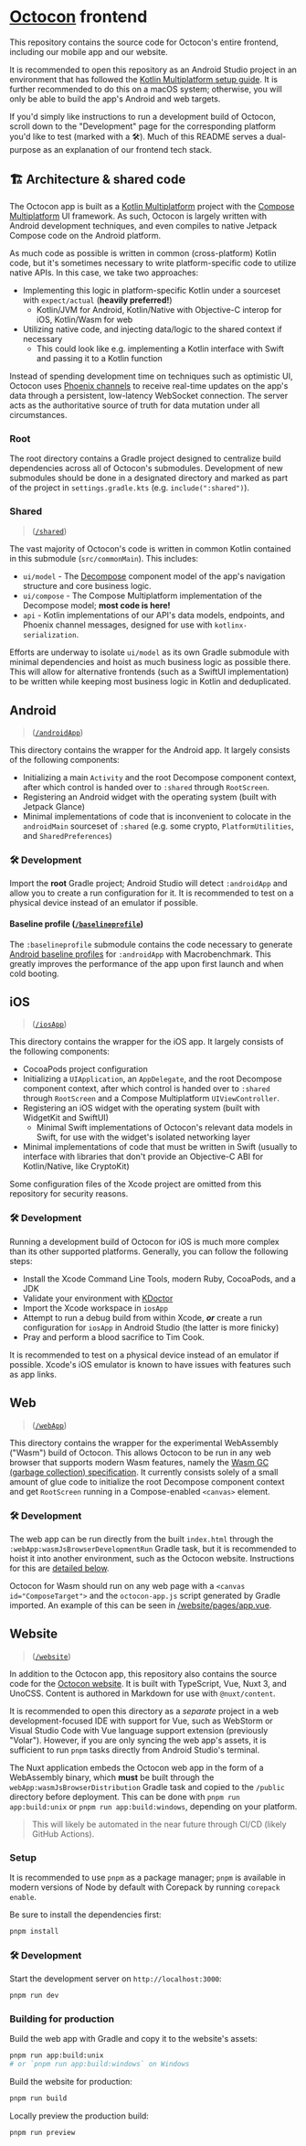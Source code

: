 # [Octocon](https://octocon.app) frontend

This repository contains the source code for Octocon's entire frontend, including our mobile app and our website.

It is recommended to open this repository as an Android Studio project in an environment that has followed the
[Kotlin Multiplatform setup guide](https://www.jetbrains.com/help/kotlin-multiplatform-dev/multiplatform-setup.html).
It is further recommended to do this on a macOS system; otherwise, you will only be able to build the app's
Android and web targets.

If you'd simply like instructions to run a development build of Octocon, scroll down to the "Development" page for
the corresponding platform you'd like to test (marked with a 🛠). Much of this README serves a dual-purpose as
an explanation of our frontend tech stack.

## 🏗 Architecture & shared code

The Octocon app is built as a [Kotlin Multiplatform](https://kotlinlang.org/docs/multiplatform.html) project with the
[Compose Multiplatform](https://www.jetbrains.com/compose-multiplatform/) UI framework. As such, Octocon is largely
written with Android development techniques, and even compiles to native Jetpack Compose code on the Android platform.

As much code as possible is written in common (cross-platform) Kotlin code, but it's sometimes necessary to write
platform-specific code to utilize native APIs. In this case, we take two approaches:
- Implementing this logic in platform-specific Kotlin under a sourceset with `expect/actual` (**heavily preferred!**)
  - Kotlin/JVM for Android, Kotlin/Native with Objective-C interop for iOS, Kotlin/Wasm for web
- Utilizing native code, and injecting data/logic to the shared context if necessary
  - This could look like e.g. implementing a Kotlin interface with Swift and passing it to a Kotlin function

Instead of spending development time on techniques such as optimistic UI, Octocon uses
[Phoenix channels](https://hexdocs.pm/phoenix/channels.html) to receive real-time updates on the app's data through
a persistent, low-latency WebSocket connection.
The server acts as the authoritative source of truth for data mutation under all circumstances.

### Root

The root directory contains a Gradle project designed to centralize build dependencies across all of Octocon's submodules.
Development of new submodules should be done in a designated directory and marked as part of the project in
`settings.gradle.kts` (e.g. `include(":shared")`).

### Shared
> ([`/shared`](/shared))

The vast majority of Octocon's code is written in common Kotlin contained in this submodule (`src/commonMain`).
This includes:
- `ui/model` - The [Decompose](https://github.com/arkivanov/Decompose) component model of the app's navigation structure and core business logic.
- `ui/compose` - The Compose Multiplatform implementation of the Decompose model; **most code is here!**
- `api` - Kotlin implementations of our API's data models, endpoints, and Phoenix channel messages, designed for use with `kotlinx-serialization`.

Efforts are underway to isolate `ui/model` as its own Gradle submodule with minimal dependencies and hoist as much business logic as possible there.
This will allow for alternative frontends (such as a SwiftUI implementation) to be written while keeping most business logic in Kotlin and deduplicated.

## Android
> ([`/androidApp`](/androidApp))

This directory contains the wrapper for the Android app. It largely consists of the following components:
- Initializing a main `Activity` and the root Decompose component context, after which control is handed over to `:shared` through `RootScreen`.
- Registering an Android widget with the operating system (built with Jetpack Glance)
- Minimal implementations of code that is inconvenient to colocate in the `androidMain` sourceset of `:shared` (e.g. some crypto, `PlatformUtilities`, and `SharedPreferences`)

### 🛠 Development

Import the **root** Gradle project; Android Studio will detect `:androidApp` and allow you to create a run configuration for it. It is recommended to test on a physical device
instead of an emulator if possible.

#### Baseline profile ([`/baselineprofile`](/baselineprofile))

The `:baselineprofile` submodule contains the code necessary to generate [Android baseline profiles](https://developer.android.com/topic/performance/baselineprofiles/overview)
for `:androidApp` with Macrobenchmark. This greatly improves the performance of the app upon first launch and when cold booting.

## iOS
> ([`/iosApp`](/iosApp))

This directory contains the wrapper for the iOS app. It largely consists of the following components:
- CocoaPods project configuration
- Initializing a `UIApplication`, an `AppDelegate`, and the root Decompose component context, after which control is handed over to `:shared` through `RootScreen` and a Compose Multiplatform `UIViewController`.
- Registering an iOS widget with the operating system (built with WidgetKit and SwiftUI)
  - Minimal Swift implementations of Octocon's relevant data models in Swift, for use with the widget's isolated networking layer
- Minimal implementations of code that must be written in Swift (usually to interface with libraries that don't provide an Objective-C ABI for Kotlin/Native, like CryptoKit)

Some configuration files of the Xcode project are omitted from this repository for security reasons.

### 🛠 Development

Running a development build of Octocon for iOS is much more complex than its other supported platforms. Generally, you can follow the following steps:
- Install the Xcode Command Line Tools, modern Ruby, CocoaPods, and a JDK
- Validate your environment with [KDoctor](https://github.com/Kotlin/kdoctor)
- Import the Xcode workspace in `iosApp`
- Attempt to run a debug build from within Xcode, ***or*** create a run configuration for `iosApp` in Android Studio (the latter is more finicky)
- Pray and perform a blood sacrifice to Tim Cook.

It is recommended to test on a physical device instead of an emulator if possible. Xcode's iOS emulator is known to have issues with features such as
app links.

## Web
> ([`/webApp`](/webApp))

This directory contains the wrapper for the experimental WebAssembly ("Wasm") build of Octocon. This allows Octocon to be run in any web browser that supports modern Wasm
features, namely the [Wasm GC (garbage collection) specification](https://github.com/WebAssembly/gc). It currently consists solely of a small amount of glue code to
initialize the root Decompose component context and get `RootScreen` running in a Compose-enabled `<canvas>` element.

### 🛠 Development

The web app can be run directly from the built `index.html` through the `:webApp:wasmJsBrowserDevelopmentRun` Gradle task, but it is recommended to hoist it into another
environment, such as the Octocon website. Instructions for this are [detailed below](#website).

Octocon for Wasm should run on any web page with a `<canvas id="ComposeTarget">` and the `octocon-app.js` script generated by Gradle imported. An example of this can be
seen in [/website/pages/app.vue](website/pages/app.vue#L62).

## Website

> ([`/website`](/website))

In addition to the Octocon app, this repository also contains the source code for the [Octocon website](https://octocon.app).
It is built with TypeScript, Vue, Nuxt 3, and UnoCSS. Content is
authored in Markdown for use with `@nuxt/content`.

It is recommended to open this directory as a *separate* project in a web development-focused IDE with support for Vue,
such as WebStorm or Visual Studio Code with Vue language support extension (previously "Volar"). However, if you are only
syncing the web app's assets, it is sufficient to run `pnpm` tasks directly from Android Studio's terminal.

The Nuxt application embeds the Octocon web app in the form of a WebAssembly binary, which **must** be built through the
` webApp:wasmJsBrowserDistribution` Gradle task and copied to the `/public` directory before deployment. This can be
done with `pnpm run app:build:unix` or `pnpm run app:build:windows`, depending on your platform.

> This will likely be automated in the near future through CI/CD (likely GitHub Actions).

### Setup

It is recommended to use `pnpm` as a package manager; `pnpm` is available in modern
versions of Node by default with Corepack by running `corepack enable`.

Be sure to install the dependencies first:

```bash
pnpm install
```

### 🛠 Development

Start the development server on `http://localhost:3000`:

```bash
pnpm run dev
```

### Building for production

Build the web app with Gradle and copy it to the website's assets:

```bash
pnpm run app:build:unix
# or `pnpm run app:build:windows` on Windows
```

Build the website for production:

```bash
pnpm run build
```

Locally preview the production build:

```bash
pnpm run preview
```
